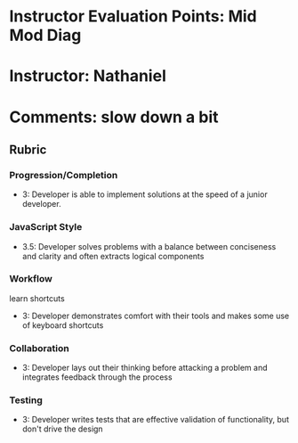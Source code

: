 # Instructor Evaluation Points: Mid Mod Diag
# Instructor: Nathaniel
# Comments: slow down a bit
## Rubric


### Progression/Completion

* 3: Developer is able to implement solutions at the speed of a junior developer.

### JavaScript Style

* 3.5: Developer solves problems with a balance between conciseness and clarity and often extracts logical components

### Workflow
learn shortcuts

* 3: Developer demonstrates comfort with their tools and makes some use of keyboard shortcuts

### Collaboration

* 3: Developer lays out their thinking before attacking a problem and integrates feedback through the process

### Testing

* 3: Developer writes tests that are effective validation of functionality, but don't drive the design
